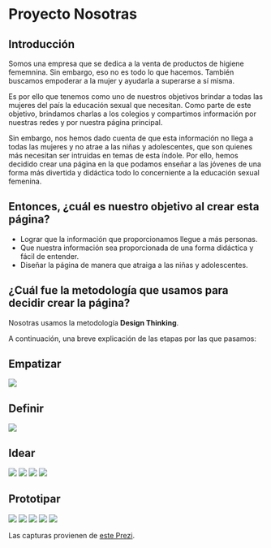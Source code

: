 <h1>Proyecto Nosotras</h1>
<h2>Introducción</h2>
<p>Somos una empresa que se dedica a la venta de productos de higiene fememnina. Sin embargo, eso no es todo lo que hacemos. También buscamos empoderar a la mujer y ayudarla a superarse a sí misma.</p>
<p>Es por ello que tenemos como uno de nuestros objetivos brindar a todas las mujeres del país la educación sexual que necesitan. Como parte de este objetivo, brindamos charlas a los colegios y compartimos información por nuestras redes y por nuestra página principal.</p>
<p>Sin embargo, nos hemos dado cuenta de que esta información no llega a todas las mujeres y no atrae a las niñas y adolescentes, que son quienes más necesitan ser intruidas en temas de esta índole. Por ello, hemos decidido crear una página en la que podamos enseñar a las jóvenes de una forma más divertida y didáctica todo lo concerniente a la educación sexual femenina.</p>

<h2>Entonces, ¿cuál es nuestro objetivo al crear esta página?</h2>
<ul>
<li>Lograr que la información que proporcionamos llegue a más personas.</li>
<li>Que nuestra información sea proporcionada de una forma didáctica y fácil de entender.</li>
<li>Diseñar la página de manera que atraiga a las niñas y adolescentes.</li>
</ul>

<h2>¿Cuál fue la metodología que usamos para decidir crear la página?</h2>
<p>Nosotras usamos la metodología <strong>Design Thinking</strong>.</p>
<p>A continuación, una breve explicación de las etapas por las que pasamos:</p>
<h2>Empatizar</h2>
<img src="https://raw.githubusercontent.com/BinnyRL28/Nosotrass---Grupo-6/master/assets/img/Desgin%20Thinking/Empatizar.png"></img>
<p></p>
<p></p>
<h2>Definir</h2>
<img src="https://raw.githubusercontent.com/BinnyRL28/Nosotrass---Grupo-6/master/assets/img/Desgin%20Thinking/Definir.png"></img>
<p></p>
<p></p>
<h2>Idear</h2>
<img src="https://raw.githubusercontent.com/BinnyRL28/Nosotrass---Grupo-6/master/assets/img/Desgin%20Thinking/Idear.png"></img>
<img src="https://raw.githubusercontent.com/BinnyRL28/Nosotrass---Grupo-6/master/assets/img/Desgin%20Thinking/Idear%202.png"></img>
<img src="https://raw.githubusercontent.com/BinnyRL28/Nosotrass---Grupo-6/master/assets/img/Desgin%20Thinking/Idear%203.png"></img>
<img src="https://raw.githubusercontent.com/BinnyRL28/Nosotrass---Grupo-6/master/assets/img/Desgin%20Thinking/Idear%204.png"></img>
<p></p>
<p></p>
<h2>Prototipar</h2>
<img src="https://raw.githubusercontent.com/BinnyRL28/Nosotrass---Grupo-6/master/assets/img/Desgin%20Thinking/Prototipar.png"></img>
<img src="https://raw.githubusercontent.com/BinnyRL28/Nosotrass---Grupo-6/master/assets/img/Desgin%20Thinking/Prototipar%202.png"></img>
<img src="https://raw.githubusercontent.com/BinnyRL28/Nosotrass---Grupo-6/master/assets/img/Desgin%20Thinking/Prototipar%203.png"></img>
<img src="https://raw.githubusercontent.com/BinnyRL28/Nosotrass---Grupo-6/master/assets/img/Desgin%20Thinking/Prototipar%204.png"></img>
<img src="https://raw.githubusercontent.com/BinnyRL28/Nosotrass---Grupo-6/master/assets/img/Desgin%20Thinking/Prototipar%205.png"></img>
<p></p>
<p>Las capturas provienen de <a href="https://prezi.com/view/jqSyNFAMUxPR30toX721/">este Prezi</a>.</p>